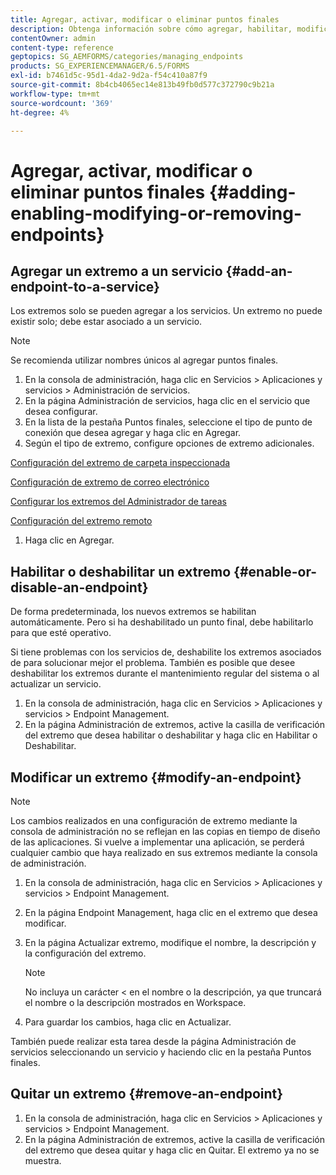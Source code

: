 ```yaml
---
title: Agregar, activar, modificar o eliminar puntos finales
description: Obtenga información sobre cómo agregar, habilitar, modificar y quitar extremos.
contentOwner: admin
content-type: reference
geptopics: SG_AEMFORMS/categories/managing_endpoints
products: SG_EXPERIENCEMANAGER/6.5/FORMS
exl-id: b7461d5c-95d1-4da2-9d2a-f54c410a87f9
source-git-commit: 8b4cb4065ec14e813b49fb0d577c372790c9b21a
workflow-type: tm+mt
source-wordcount: '369'
ht-degree: 4%

---
```


# Agregar, activar, modificar o eliminar puntos finales {#adding-enabling-modifying-or-removing-endpoints}

## Agregar un extremo a un servicio {#add-an-endpoint-to-a-service}

Los extremos solo se pueden agregar a los servicios. Un extremo no puede existir solo; debe estar asociado a un servicio.

>[!NOTE]
>
>Se recomienda utilizar nombres únicos al agregar puntos finales.

1. En la consola de administración, haga clic en Servicios > Aplicaciones y servicios > Administración de servicios.
1. En la página Administración de servicios, haga clic en el servicio que desea configurar.
1. En la lista de la pestaña Puntos finales, seleccione el tipo de punto de conexión que desea agregar y haga clic en Agregar.
1. Según el tipo de extremo, configure opciones de extremo adicionales.

[Configuración del extremo de carpeta inspeccionada](/help/forms/using/admin-help/configuring-watched-folder-endpoints.md#watched-folder-endpoint-settings)

[Configuración de extremo de correo electrónico](/help/forms/using/admin-help/configuring-email-endpoints.md#email-endpoint-settings)

[Configurar los extremos del Administrador de tareas](/help/forms/using/admin-help/configuring-task-manager-endpoints.md#configuring-task-manager-endpoints)

[Configuración del extremo remoto](/help/forms/using/admin-help/configuring-remoting-endpoints.md#remoting-endpoint-settings)

1. Haga clic en Agregar.

## Habilitar o deshabilitar un extremo {#enable-or-disable-an-endpoint}

De forma predeterminada, los nuevos extremos se habilitan automáticamente. Pero si ha deshabilitado un punto final, debe habilitarlo para que esté operativo.

Si tiene problemas con los servicios de, deshabilite los extremos asociados de para solucionar mejor el problema. También es posible que desee deshabilitar los extremos durante el mantenimiento regular del sistema o al actualizar un servicio.

1. En la consola de administración, haga clic en Servicios > Aplicaciones y servicios > Endpoint Management.
1. En la página Administración de extremos, active la casilla de verificación del extremo que desea habilitar o deshabilitar y haga clic en Habilitar o Deshabilitar.

## Modificar un extremo {#modify-an-endpoint}

>[!NOTE]
>
>Los cambios realizados en una configuración de extremo mediante la consola de administración no se reflejan en las copias en tiempo de diseño de las aplicaciones. Si vuelve a implementar una aplicación, se perderá cualquier cambio que haya realizado en sus extremos mediante la consola de administración.

1. En la consola de administración, haga clic en Servicios > Aplicaciones y servicios > Endpoint Management.
1. En la página Endpoint Management, haga clic en el extremo que desea modificar.
1. En la página Actualizar extremo, modifique el nombre, la descripción y la configuración del extremo.

   >[!NOTE]
   >
   >No incluya un carácter &lt; en el nombre o la descripción, ya que truncará el nombre o la descripción mostrados en Workspace.

1. Para guardar los cambios, haga clic en Actualizar.

También puede realizar esta tarea desde la página Administración de servicios seleccionando un servicio y haciendo clic en la pestaña Puntos finales.

## Quitar un extremo {#remove-an-endpoint}

1. En la consola de administración, haga clic en Servicios > Aplicaciones y servicios > Endpoint Management.
1. En la página Administración de extremos, active la casilla de verificación del extremo que desea quitar y haga clic en Quitar. El extremo ya no se muestra.
